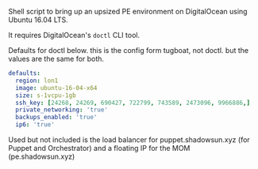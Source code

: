 
Shell script to bring up an upsized PE environment on DigitalOcean using Ubuntu 16.04 LTS.

It requires DigitalOcean's `doctl` CLI tool.

Defaults for doctl below. this is the config form tugboat, not doctl. but the values are the same for both.


```yaml
defaults:
  region: lon1
  image: ubuntu-16-04-x64
  size: s-1vcpu-1gb
  ssh_key: [24268, 24269, 690427, 722799, 743589, 2473096, 9966886,]
  private_networking: 'true'
  backups_enabled: 'true'
  ip6: 'true'
```

Used but not included is the load balancer for puppet.shadowsun.xyz (for Puppet and Orchestrator) and a floating IP for the MOM (pe.shadowsun.xyz)


